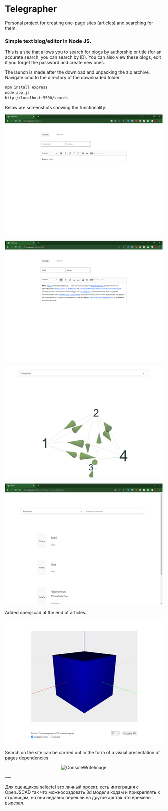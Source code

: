 # Telegrapher
Personal project for creating one-page sites (articles) and searching for them.

### Simple text blog/editor in Node JS.

This is a site that allows you to search for blogs by authorship or title (for an accurate search, you can search by ID). You can also view these blogs, edit if you forget the password and create new ones.

The launch is made after the download and unpacking the zip archive.
Navigate cmd to the directory of the downloaded folder.

```html
npm install express
node app.js
http://localhost:5500/search
```

Below are screenshots showing the functionality.

<p align="center">
  <img src="https://github.com/Mika-dot/Telegrapher/blob/main/Media/zero.PNG?raw=true" alt="ConsoleWriteImage"/>
</p>


<p align="center">
  <img src="https://github.com/Mika-dot/Telegrapher/blob/main/Media/pagesnamber1.PNG?raw=true" alt="ConsoleWriteImage"/>
</p>


<p align="center">
  <img src="https://github.com/Mika-dot/Telegrapher/blob/main/Media/graf.JPG?raw=true" alt="ConsoleWriteImage"/>
</p>


<p align="center">
  <img src="https://github.com/Mika-dot/Telegrapher/blob/main/Media/search.PNG?raw=true" alt="ConsoleWriteImage"/>
</p>

Added openjscad at the end of articles.

<p align="center">
  <img src="https://github.com/Mika-dot/Telegrapher/blob/main/Media/jscad.PNG?raw=true" alt="ConsoleWriteImage"/>
</p>

Search on the site can be carried out in the form of a visual presentation of pages dependencies

<p align="center">
  <img src="https://github.com/Mika-dot/Telegrapher/blob/main/Media/graf.PNG?raw=true" alt="ConsoleWriteImage"/>
</p>
---

Для оценщиков selectel это личный проект, есть интеграция с OpenJSCAD так что можносоздовать 3d модели кодам и прикреплять к страницам, но они недавно перешли на другое api так что времено вырезал.
